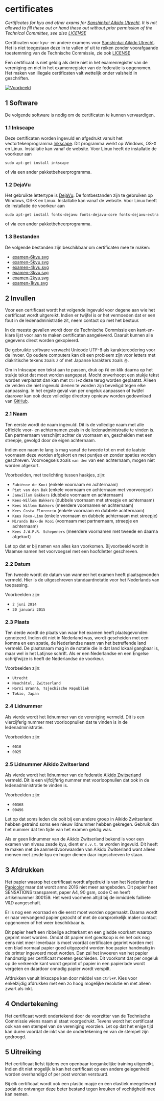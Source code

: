 # certificates

_Certificates for kyu and other exams for
[Sanshinkai Aikido Utrecht](http://utrecht.sanshinkai.eu). It is not allowed to
fill these out or hand these out without prior permission of the Technical
Committee, see also [LICENSE](LICENSE)_

Certificaten voor kyu- en andere examens voor
[Sanshinkai Aikido Utrecht](http://utrecht.sanshinkai.eu). Het is niet
toegestaan deze in te vullen of uit te reiken zonder voorafgaande toestemming
van de Technische Commissie, zie ook [LICENSE](LICENSE)

Een certificaat is niet geldig als deze niet in het examenregister van de
vereniging en niet in het examenregister van de federatie is opgenomen. Het
maken van illegale certificaten valt wettelijk onder valsheid in geschriften.

[![Voorbeeld](voorbeeld.png?raw=true)](voorbeeld.png?raw=true)


## 1 Software

De volgende software is nodig om de certificaten te kunnen vervaardigen.


### 1.1 Inkscape

Deze certificaten worden ingevuld en afgedrukt vanuit het vectortekenprogramma
[Inkscape](http://inkscape.org). Dit programma werkt op Windows, OS-X en Linux.
Installatie kan vanaf de website. Voor Linux heeft de installatie de voorkeur
aan

    sudo apt-get install inkscape

of via een ander pakketbeheerprogramma.


### 1.2 DejaVu

Het gebruikte lettertype is [DejaVu](http://dejavu-fonts.org). De fontbestanden
zijn te gebruiken op Windows, OS-X en Linux. Installatie kan vanaf de website.
Voor Linux heeft de installatie de voorkeur aan

    sudo apt-get install fonts-dejavu fonts-dejavu-core fonts-dejavu-extra

of via een ander pakketbeheerprogramma.


### 1.3 Bestanden

De volgende bestanden zijn beschikbaar om certificaten mee te maken:
* [examen-6kyu.svg](examen-6kyu.svg)
* [examen-5kyu.svg](examen-5kyu.svg)
* [examen-4kyu.svg](examen-4kyu.svg)
* [examen-3kyu.svg](examen-3kyu.svg)
* [examen-2kyu.svg](examen-2kyu.svg)
* [examen-1kyu.svg](examen-1kyu.svg)


## 2 Invullen

Voor een certificaat wordt het volgende ingevuld voor degene aan wie het
certificaat wordt uitgereikt. Indien er twijfel is or het vermoeden dat er een
fout in de ledenadministratie zit, neem contact op met het bestuur.

In de meeste gevallen wordt door de Technische Commissie een kant-en-klare
lijst voor aan te maken certificaten aangeleverd. Daaruit kunnen alle gegevens
direct worden gekopieerd.

De gebruikte software verwacht Unicode UTF-8 als karaktercodering voor de
invoer. Op oudere computers kan dit een probleem zijn voor letters met
diakritische tekens zoals `ž` of met Japanse karakters zoals `合`.

Om in Inkscape een tekst aan te passen, druk op `F8` en klik daarna op het
stukje tekst dat moet worden aangepast. Mocht onverhoopt een stukje tekst
worden verplaatst dan kan met `Ctrl+Z` deze terug worden geplaatst. Alleen de
velden die niet ingevuld dienen te worden zijn beveiligd tegen elke aanpassing.
In het ergste geval van per ongeluk aanpassen of twijfel daarover kan ook deze
volledige directory opnieuw worden gedownload van
[GitHub](https://github.com/SanshinkaiAikido/certificates).


### 2.1 Naam

Ten eerste wordt de naam ingevuld. Dit is de volledige naam met alle officiële
voor- en achternamen zoals in de ledenadministratie te vinden is. Een
partnernaam verschijnt achter de voornaam en, gescheiden met een streepje,
gevolgd door de eigen achternaam.

Indien een naam te lang is mag vanaf de tweede tot en met de laatste voornaam
deze worden afgekort en met puntjes en zonder spaties worden geschreven.
Voorvoegsels zoals `van den` van een achternaam, mogen niet worden afgekort.

Voorbeelden, met toelichting tussen haakjes, zijn:
* `Fabiënne de Kooi` (enkele voornaam en achternaam)
* `Piet van den Bak` (enkele voornaam en achternaam met voorvoegsel)
* `Janwillem Bakkers` (dubbele voornaam en achternaam)
* `Kees-Willem Bakkers` (dubbele voornaam met streepje en achternaam)
* `Kees Willem Bakkers` (meerdere voornamen en achternaam)
* `Kees Costa Florencio` (enkele voornaam en dubbele achternaam)
* `Kees Roxo-Lino` (enkele voornaam en dubbele achternaam met streepje)
* `Miranda Bak-de Kooi` (voornaam met partnernaam, streepje en achternaam) 
* `Kees J.W.P.R. Schepeners` (meerdere voornamen met tweede en daarna afgekort)

Let op dat er bij namen van alles kan voorkomen. Bijvoorbeeld wordt in Vlaamse
namen het voorvoegsel met een hoofdletter geschreven.


### 2.2 Datum

Ten tweede wordt de datum van wanneer het examen heeft plaatsgevonden vermeld.
Hier is de uitgeschreven standaardnotatie voor het Nederlands van toepassing.

Voorbeelden zijn:
* `2 juni 2014`
* `20 januari 2015`


### 2.3 Plaats

Ten derde wordt de plaats van waar het examen heeft plaatsgevonden genoteerd.
Indien dit niet in Nederland was, wordt gescheiden met een komma en een spatie,
de Nederlandse naam van het betreffende land vermeld. De plaatsnaam mag in de
notatie die in dat land lokaal gangbaar is, maar wel in het Latijnse schrift.
Als er een Nederlandse en een Engelse schrijfwijze is heeft de Nederlandse de
voorkeur.

Voorbeelden zijn:
* `Utrecht`
* `Neuchâtel, Zwitserland`
* `Horní Branná, Tsjechische Republiek`
* `Tokio, Japan`


### 2.4 Lidnummer

Als vierde wordt het lidnummer van de vereniging vermeld. Dit is een
viercijferig nummer met voorloopnullen dat te vinden is in de
ledenadministratie.

Voorbeelden zijn:
* `0010`
* `0025`


### 2.5 Lidnummer Aikido Zwitserland

Als vierde wordt het lidnummer van de federatie
[Aikido Zwitserland](http://aikido-switzerland.org) vermeld. Dit
is een vijfcijferig nummer met voorloopnullen dat ook in de ledenadministratie
te vinden is.

Voorbeelden zijn:
* `00368`
* `00496`

Let op dat soms leden die ooit bij een andere groep in Aikido Zwitserland
hebben getraind soms een nieuw lidnummer hebben gekregen. Gebruik dan het
nummer dat ten tijde van het examen geldig was.

Als er geen lidnummer van de Aikido Zwitserland bekend is voor een examen van
niveau zesde kyu, dient er `n.v.t.` te worden ingevuld. Dit heeft te maken met
de aanmeldvoorwaarden van Aikido Zwitserland want alleen mensen met zesde kyu
en hoger dienen daar ingeschreven te staan.


## 3 Afdrukken

Het papier waarop het certificaat wordt afgedrukt is van het Nederlandse
[Papicolor](http://papicolor.com) maar dat wordt anno 2016 niet meer
aangeboden. Dit papier heet SENSATIONS transparent, paper A4, 90 gsm, code C en
heeft artikelnummer 300159. Het werd voorheen altijd bij de inmiddels failliete
V&D aangeschaft.

Er is nog een voorraad en die eerst moet worden opgemaakt. Daarna
wordt er naar vervangend papier gezocht of met de oorspronkelijk maker contact
opgenomen of het weer beschikbaar is.

Dit papier heeft een ribbelige achterkant en een gladde voorkant waarop geprint
moet worden. Omdat dit papier niet goedkoop is én het ook nog eens niet meer
leverbaar is moet voordat certificaten geprint worden met een blad normaal
papier goed uitgezocht worden hoe papier handmatig in de printer ingevoerd moet
worden. Dan zal het invoeren van het papier handmatig per certificaat moeten
geschieden. Dit voorkomt dat per ongeluk op de verkeerde kant wordt geprint of
papier in een papierlade wordt vergeten en daardoor onnodig papier wordt
verspilt.

Afdrukken vanuit Inkscape kan door middel van `Ctrl+P`. Kies voor enkelzijdig
afdrukken met een zo hoog mogelijke resolutie en met alleen zwart als inkt.


## 4 Ondertekening

Het certificaat wordt ondertekend door de voorzitter van de Technische
Commissie wiens naam al staat voorgedrukt. Tevens wordt het certificaat ook van
een stempel van de vereniging voorzien. Let op dat het enige tijd kan duren
voordat de inkt van de ondertekening en van de stempel zijn gedroogd.


## 5 Uitreiking

Het certificaat liefst tijdens een openbaar toegankelijke training uitgereikt.
Indien dit niet mogelijk is kan het certificaat op een andere gelegenheid
worden overhandigd of per post worden verstuurd.

Bij elk certificaat wordt ook een plastic mapje en een elastiek meegeleverd
zodat de ontvanger deze beter bestand tegen kreuken of vochtigheid mee kan
nemen.
